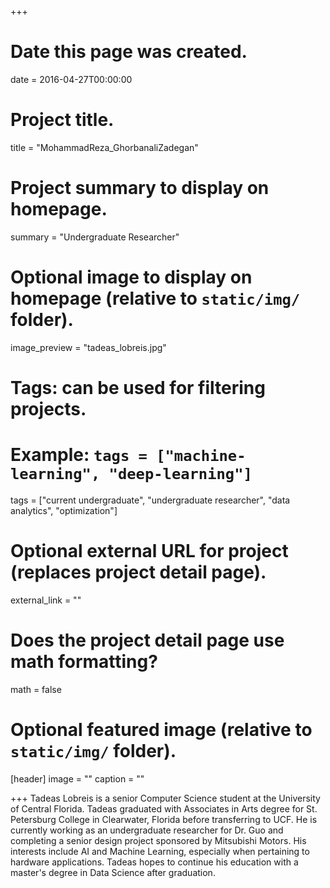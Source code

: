 +++
# Date this page was created.
date = 2016-04-27T00:00:00

# Project title.
title = "MohammadReza_GhorbanaliZadegan"

# Project summary to display on homepage.
summary = "Undergraduate Researcher"

# Optional image to display on homepage (relative to `static/img/` folder).
image_preview = "tadeas_lobreis.jpg"

# Tags: can be used for filtering projects.
# Example: `tags = ["machine-learning", "deep-learning"]`
tags = ["current undergraduate", "undergraduate researcher", "data analytics", "optimization"]

# Optional external URL for project (replaces project detail page).
external_link = ""

# Does the project detail page use math formatting?
math = false

# Optional featured image (relative to `static/img/` folder).
[header]
image = ""
caption = ""

+++
Tadeas Lobreis is a senior Computer Science student at the University of Central Florida. Tadeas graduated with Associates in Arts degree for St. Petersburg College in Clearwater, Florida before transferring to UCF. He is currently working as an undergraduate researcher for Dr. Guo and completing a senior design project sponsored by Mitsubishi Motors. His interests include AI and Machine Learning, especially when pertaining to hardware applications. Tadeas hopes to continue his education with a master's degree in Data Science after graduation.

